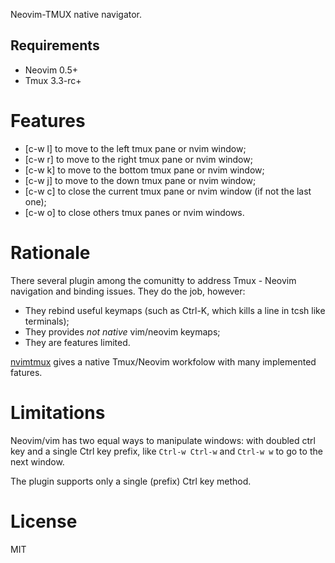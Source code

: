 Neovim-TMUX native navigator.

## Requirements

- Neovim 0.5+
- Tmux 3.3-rc+

# Features

- [c-w l] to move to the left tmux pane or nvim window;
- [c-w r] to move to the right tmux pane or nvim window;
- [c-w k] to move to the bottom tmux pane or nvim window;
- [c-w j] to move to the down tmux pane or nvim window;
- [c-w c] to close the current tmux pane or nvim window (if not the last one);
- [c-w o] to close others tmux panes or nvim windows.

# Rationale

There several plugin among the comunitty to address Tmux - Neovim navigation and
binding issues. They do the job, however:

- They rebind useful keymaps (such as Ctrl-K, which kills a line in tcsh like
  terminals);
- They provides *not native* vim/neovim keymaps;
- They are features limited.

[nvimtmux](https://github.com/elijahdanko/nvimtmux) gives a native
Tmux/Neovim workfolow with many implemented fatures.

# Limitations

Neovim/vim has two equal ways to manipulate windows: with doubled ctrl key and a
single Ctrl key prefix, like `Ctrl-w Ctrl-w` and `Ctrl-w w` to go to the next
window.

The plugin supports only a single (prefix) Ctrl key method.

# License

MIT
